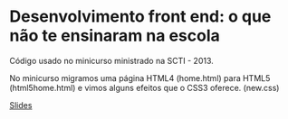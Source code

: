Desenvolvimento front end: o que não te ensinaram na escola
===========================================================

Código usado no minicurso ministrado na SCTI - 2013.

No minicurso migramos uma página HTML4 (home.html) para HTML5 (html5home.html) e vimos alguns efeitos que o CSS3 oferece. (new.css)

[Slides](https://speakerdeck.com/romulomachado/desenvolvimento-front-end-o-que-nao-te-ensinaram-na-escola)
